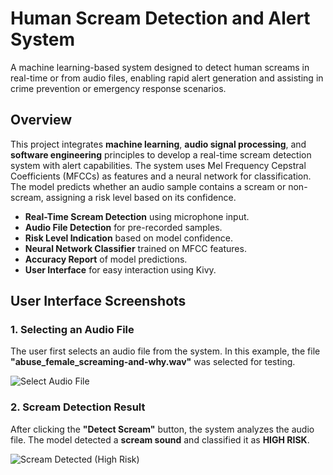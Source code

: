 # Human Scream Detection and Alert System 

A machine learning-based system designed to detect human screams in real-time or from audio files, enabling rapid alert generation and assisting in crime prevention or emergency response scenarios.

##  Overview

This project integrates **machine learning**, **audio signal processing**, and **software engineering** principles to develop a real-time scream detection system with alert capabilities. The system uses Mel Frequency Cepstral Coefficients (MFCCs) as features and a neural network for classification. The model predicts whether an audio sample contains a scream or non-scream, assigning a risk level based on its confidence.

-  **Real-Time Scream Detection** using microphone input.
-  **Audio File Detection** for pre-recorded samples.
-  **Risk Level Indication** based on model confidence.
-  **Neural Network Classifier** trained on MFCC features.
-  **Accuracy Report** of model predictions.
-  **User Interface** for easy interaction using Kivy.

## User Interface Screenshots

### 1. Selecting an Audio File
The user first selects an audio file from the system. In this example, the file **"abuse_female_screaming-and-why.wav"** was selected for testing.

![Select Audio File](https://github.com/username/repo-name/blob/main/path/to/kivy%20output%202.png?raw=true)

### 2. Scream Detection Result
After clicking the **"Detect Scream"** button, the system analyzes the audio file. The model detected a **scream sound** and classified it as **HIGH RISK**.

![Scream Detected (High Risk)](https://github.com/username/repo-name/blob/main/path/to/kivy%20output%201.png?raw=true)
